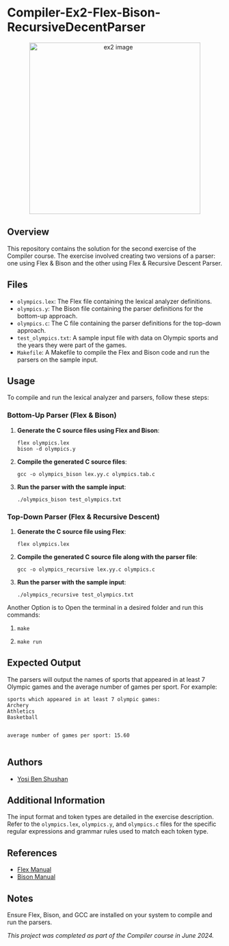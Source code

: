 # Compiler-Ex2-Flex-Bison-RecursiveDecentParser
<p align="center">
<img src="https://github.com/YosiBs/Compiler-Ex1-Flex/assets/105666011/5deb5877-223a-49ac-aea0-55f45c7852d5" alt="ex2 image" width="400">
</p>

<h2>Overview</h2>
<p>This repository contains the solution for the second exercise of the Compiler course. The exercise involved creating two versions of a parser: one using Flex &amp; Bison and the other using Flex &amp; Recursive Descent Parser.</p>

<h2>Files</h2>
<ul>
    <li><code>olympics.lex</code>: The Flex file containing the lexical analyzer definitions.</li>
    <li><code>olympics.y</code>: The Bison file containing the parser definitions for the bottom-up approach.</li>
    <li><code>olympics.c</code>: The C file containing the parser definitions for the top-down approach.</li>
    <li><code>test_olympics.txt</code>: A sample input file with data on Olympic sports and the years they were part of the games.</li>
    <li><code>Makefile</code>: A Makefile to compile the Flex and Bison code and run the parsers on the sample input.</li>
</ul>

<h2>Usage</h2>
<p>To compile and run the lexical analyzer and parsers, follow these steps:</p>

<h3>Bottom-Up Parser (Flex &amp; Bison)</h3>
<ol>
    <li>
      <strong>Generate the C source files using Flex and Bison</strong>:
    <pre><code>flex olympics.lex
bison -d olympics.y</code></pre>
    </li>
    <li>
    <strong>Compile the generated C source files</strong>:
    <pre><code>gcc -o olympics_bison lex.yy.c olympics.tab.c</code></pre>
    </li>
    <li>
    <strong>Run the parser with the sample input</strong>:
    <pre><code>./olympics_bison test_olympics.txt</code></pre>
    </li>
</ol>

<h3>Top-Down Parser (Flex &amp; Recursive Descent)</h3>
<ol>
    <li>
      <strong>Generate the C source file using Flex</strong>:
    <pre><code>flex olympics.lex</code></pre>
    </li>
    <li>
      <strong>Compile the generated C source file along with the parser file</strong>:
    <pre><code>gcc -o olympics_recursive lex.yy.c olympics.c</code></pre>
    </li>
    <li>
      <strong>Run the parser with the sample input</strong>:
    <pre><code>./olympics_recursive test_olympics.txt</code></pre>
    </li>
</ol>

<p>Another Option is to Open the terminal in a desired folder and run this commands:</p>
<ol>
  <li>
    <pre><code>make</code></pre>
  </li>
  <li>
    <pre><code>make run</code></pre>
  </li>
</ol>


<h2>Expected Output</h2>
<p>The parsers will output the names of sports that appeared in at least 7 Olympic games and the average number of games per sport. For example:</p>
<pre><code>sports which appeared in at least 7 olympic games:
Archery
Athletics
Basketball

average number of games per sport:  15.60</code></pre>

<h2>Authors</h2>
<ul>
    <li><a href="https://github.com/YosiBs">Yosi Ben Shushan</a></li>
</ul>

<h2>Additional Information</h2>
<p>The input format and token types are detailed in the exercise description. Refer to the <code>olympics.lex</code>, <code>olympics.y</code>, and <code>olympics.c</code> files for the specific regular expressions and grammar rules used to match each token type.</p>

<h2>References</h2>
<ul>
    <li><a href="https://westes.github.io/flex/manual/">Flex Manual</a></li>
    <li><a href="https://www.gnu.org/software/bison/manual/">Bison Manual</a></li>
</ul>

<h2>Notes</h2>
<p>Ensure Flex, Bison, and GCC are installed on your system to compile and run the parsers.</p>

<p><em>This project was completed as part of the Compiler course in June 2024.</em></p>
